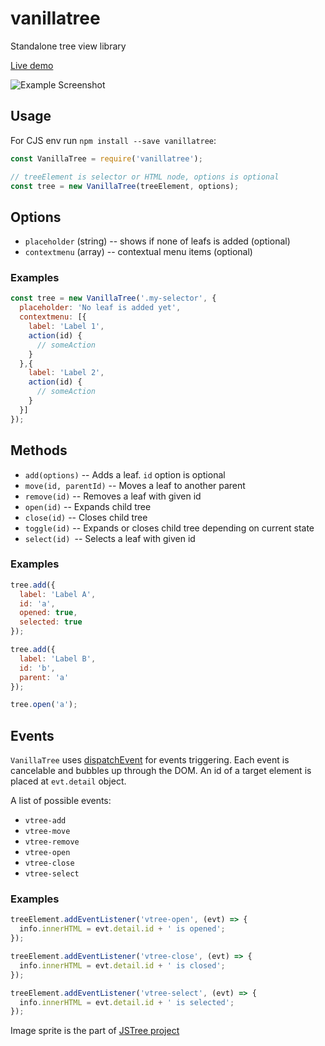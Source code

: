 vanillatree
===========

Standalone tree view library

[Live demo](http://jsbin.com/mesoju/1/)

![Example Screenshot](http://i.imgur.com/TPlp1ga.png)

## Usage
For CJS env run `npm install --save vanillatree`:
```js
const VanillaTree = require('vanillatree');
```

```js
// treeElement is selector or HTML node, options is optional
const tree = new VanillaTree(treeElement, options);
```
## Options
- ``placeholder`` (string) -- shows if none of leafs is added (optional)
- ``contextmenu`` (array) -- contextual menu items (optional)

### Examples
```js
const tree = new VanillaTree('.my-selector', {
  placeholder: 'No leaf is added yet',
  contextmenu: [{
    label: 'Label 1',
    action(id) {
      // someAction
    }
  },{
    label: 'Label 2',
    action(id) {
      // someAction
    }
  }]
});
```


## Methods
- ``add(options)`` -- Adds a leaf. ``id`` option is optional
- ``move(id, parentId)`` -- Moves a leaf to another parent
- ``remove(id)`` -- Removes a leaf with given id
- ``open(id)`` -- Expands child tree
- ``close(id)`` -- Closes child tree
- ``toggle(id)`` -- Expands or closes child tree depending on current state
- ``select(id) ``-- Selects a leaf with given id

### Examples
```js
tree.add({
  label: 'Label A',
  id: 'a',
  opened: true,
  selected: true
});

tree.add({
  label: 'Label B',
  id: 'b',
  parent: 'a'
});

tree.open('a');
```

## Events
`VanillaTree` uses [dispatchEvent](https://developer.mozilla.org/ru/docs/DOM/element.dispatchEvent) for events triggering. Each event is cancelable and bubbles up through the DOM. An id of a target element is placed at ``evt.detail`` object.

A list of possible events:
- ``vtree-add``
- ``vtree-move``
- ``vtree-remove``
- ``vtree-open``
- ``vtree-close``
- ``vtree-select``

### Examples
```js
treeElement.addEventListener('vtree-open', (evt) => {
  info.innerHTML = evt.detail.id + ' is opened';
});

treeElement.addEventListener('vtree-close', (evt) => {
  info.innerHTML = evt.detail.id + ' is closed';
});

treeElement.addEventListener('vtree-select', (evt) => {
  info.innerHTML = evt.detail.id + ' is selected';
});
```

Image sprite is the part of [JSTree project](http://www.jstree.com/)
